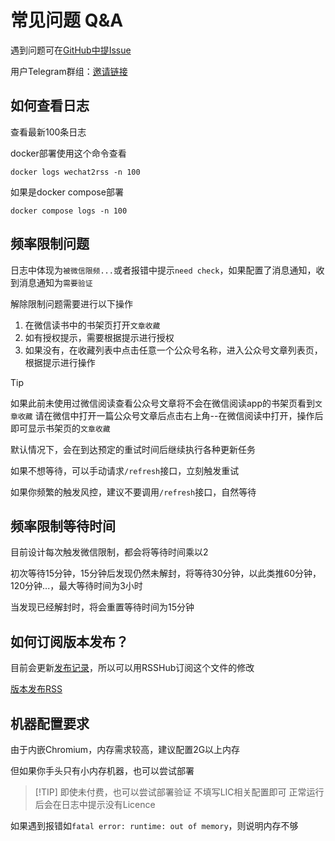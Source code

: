 # 常见问题 Q&A

遇到问题可在[GitHub中提Issue](https://github.com/ttttmr/Wechat2RSS/issues)

用户Telegram群组：[邀请链接](https://t.me/+8COw6-luUoVlZGVh)

## 如何查看日志

查看最新100条日志

docker部署使用这个命令查看

```shell
docker logs wechat2rss -n 100
```

如果是docker compose部署

```shell
docker compose logs -n 100
```

## 频率限制问题

日志中体现为`被微信限频...`或者报错中提示`need check`，如果配置了消息通知，收到消息通知为`需要验证`

解除限制问题需要进行以下操作

1. 在微信读书中的书架页打开`文章收藏`
2. 如有授权提示，需要根据提示进行授权
3. 如果没有，在收藏列表中点击任意一个公众号名称，进入公众号文章列表页，根据提示进行操作

> [!TIP]
> 如果此前未使用过微信阅读查看公众号文章将不会在微信阅读app的书架页看到`文章收藏`
> 请在微信中打开一篇公众号文章后点击右上角--在微信阅读中打开，操作后即可显示书架页的`文章收藏`

默认情况下，会在到达预定的重试时间后继续执行各种更新任务

如果不想等待，可以手动请求`/refresh`接口，立刻触发重试

如果你频繁的触发风控，建议不要调用`/refresh`接口，自然等待

## 频率限制等待时间

目前设计每次触发微信限制，都会将等待时间乘以2

初次等待15分钟，15分钟后发现仍然未解封，将等待30分钟，以此类推60分钟，120分钟...，最大等待时间为3小时

当发现已经解封时，将会重置等待时间为15分钟

## 如何订阅版本发布？

目前会更新[发布记录](./changelog.md)，所以可以用RSSHub订阅这个文件的修改

[版本发布RSS](https://rsshub.app/github/file/ttttmr/Wechat2RSS/master/deploy/changelog.md)

## 机器配置要求

由于内嵌Chromium，内存需求较高，建议配置2G以上内存

但如果你手头只有小内存机器，也可以尝试部署

> [!TIP] 即使未付费，也可以尝试部署验证
> 不填写LIC相关配置即可
> 正常运行后会在日志中提示没有Licence

如果遇到报错如`fatal error: runtime: out of memory`，则说明内存不够